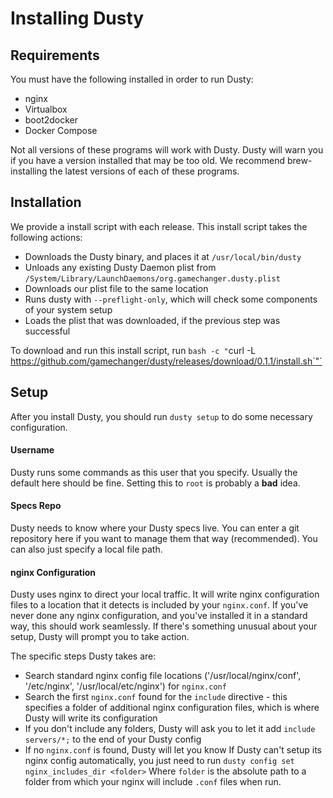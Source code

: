 # Installing Dusty

## Requirements
You must have the following installed in order to run Dusty:

 * nginx
 * Virtualbox
 * boot2docker
 * Docker Compose

Not all versions of these programs will work with Dusty.  Dusty
will warn you if you have a version installed that may be too old.
We recommend brew-installing the latest versions of each of these
programs.

## Installation

We provide a install script with each release.  This install script
takes the following actions:

* Downloads the Dusty binary, and places it at `/usr/local/bin/dusty`
* Unloads any existing Dusty Daemon plist from `/System/Library/LaunchDaemons/org.gamechanger.dusty.plist`
* Downloads our plist file to the same location
* Runs dusty with `--preflight-only`, which will check some components of your system setup
* Loads the plist that was downloaded, if the previous step was successful

To download and run this install script, run
`bash -c "`curl -L https://github.com/gamechanger/dusty/releases/download/0.1.1/install.sh`"`

## Setup

After you install Dusty, you should run `dusty setup` to do some
necessary configuration.

#### Username

Dusty runs some commands as this user that you specify.  Usually the default
here should be fine. Setting this to `root` is probably a **bad** idea.

#### Specs Repo

Dusty needs to know where your Dusty specs live.  You can enter a git
repository here if you want to manage them that way (recommended).  You
can also just specify a local file path.

#### nginx Configuration

Dusty uses nginx to direct your local traffic.  It will write nginx configuration
files to a location that it detects is included by your `nginx.conf`.  If you've
never done any nginx configuration, and you've installed it in a standard way,
this should work seamlessly.  If there's something unusual about your setup,
Dusty will prompt you to take action.

The specific steps Dusty takes are:

* Search standard nginx config file locations ('/usr/local/nginx/conf', '/etc/nginx', '/usr/local/etc/nginx') for `nginx.conf`
* Search the first `nginx.conf` found for the `include` directive - this specifies a folder of additional nginx configuration files, which is where Dusty will write its configuration
* If you don't include any folders, Dusty will ask you to let it add `include servers/*;` to the end of your Dusty config
* If no `nginx.conf` is found, Dusty will let you know
If Dusty can't setup its nginx config automatically, you just need to run
```dusty config set nginx_includes_dir <folder>```
Where `folder` is the absolute path to a folder from which your nginx will include `.conf`
files when run.
